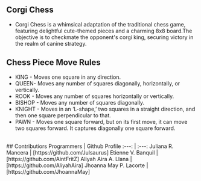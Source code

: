 ## Corgi Chess
 + Corgi Chess is a whimsical adaptation of the traditional chess game, featuring delightful cute-themed pieces and a charming 8x8 board.The objective is to checkmate the opponent's corgi king, securing victory in the realm of canine strategy. <br>

## Chess Piece Move Rules 
  + KING - Moves one square in any direction.
  + QUEEN- Moves any number of squares diagonally, horizontally, or vertically.
  + ROOK - Moves any number of squares horizontally or vertically.
  + BISHOP - Moves any number of squares diagonally.
  + KNIGHT - Moves in an ‘L-shape,’ two squares in a straight direction, and then one square perpendicular to that.
  + PAWN - Moves one square forward, but on its first move, it can move two squares forward. It captures diagonally one square forward.


<br>
## Contributiors
Programmers            | Github Profile
:---:                  | :---:
Juliana R. Mancera     | [https://github.com/Julsaurus]
Etienne V. Banquil     | [https://github.com/AintFritZ]
Aliyah Aira A. Llana   | [https://github.com/AliyahAira]
Jhoanna May P. Lacorte | [https://github.com/JhoannaMay]
